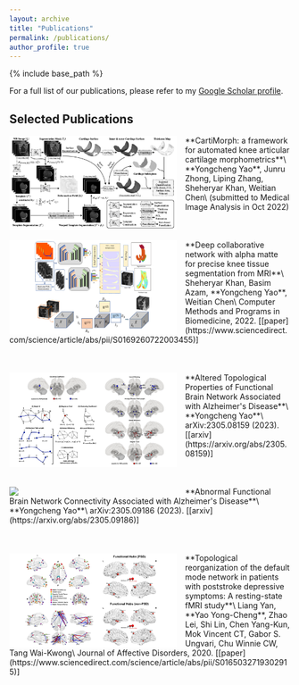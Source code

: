 ```yaml
---
layout: archive
title: "Publications"
permalink: /publications/
author_profile: true
---
```



{% include base_path %}

For a full list of our publications, please refer to my [Google Scholar profile](https://scholar.google.com/citations?user=hXG5NXAAAAAJ&hl=en).

Selected Publications
------

<img align="left" width="300" src="/_pages/publications.assets/paper-CartiMorph-bw.png" style="margin-right: 15px" /> 
**CartiMorph: a framework for automated knee articular cartilage morphometrics**\
**Yongcheng Yao**, Junru Zhong, Liping Zhang, Sheheryar Khan, Weitian Chen\
(submitted to Medical Image Analysis in Oct 2022) <br />
<br /><br /><br />


<img align="left" width="300" src="/_pages/publications.assets/paper-alphaMatte-2022.png" style="margin-right: 15px" /> 
**Deep collaborative network with alpha matte for precise knee tissue segmentation from MRI**\
Sheheryar Khan, Basim Azam, **Yongcheng Yao**, Weitian Chen\
Computer Methods and Programs in Biomedicine, 2022. [[paper](https://www.sciencedirect.com/science/article/abs/pii/S0169260722003455)] <br />
<br /><br /><br />


<img align="left" width="300" src="/_pages/publications.assets/paper-AD-brainNetwork.png" style="margin-right: 15px" /> 
**Altered Topological Properties of Functional Brain Network Associated with Alzheimer's Disease**\
**Yongcheng Yao**\
arXiv:2305.08159 (2023). [[arxiv](https://arxiv.org/abs/2305.08159)] <br />
<br /><br /><br />


<img align="left" width="300" src="/_pages/publications.assets/paper-AD-connectivity.png" style="margin-right: 15px" /> 
**Abnormal Functional Brain Network Connectivity Associated with Alzheimer's Disease**\
**Yongcheng Yao**\
arXiv:2305.09186 (2023). [[arxiv](https://arxiv.org/abs/2305.09186)] <br />
<br /><br /><br />


<img align="left" width="300" src="/_pages/publications.assets/paper-PSD-2020.png" style="margin-right: 15px" /> 
**Topological reorganization of the default mode network in patients with poststroke depressive symptoms: A resting-state fMRI study**\
Liang Yan, **Yao Yong-Cheng**, Zhao Lei, Shi Lin, Chen Yang-Kun, Mok Vincent CT, Gabor S. Ungvari, Chu Winnie CW, Tang Wai-Kwong\
Journal of Affective Disorders, 2020. [[paper](https://www.sciencedirect.com/science/article/abs/pii/S0165032719302915)] <br />
<br /><br />